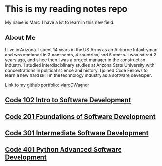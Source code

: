 # This is my reading notes repo

My name is Marc, I have a lot to learn in this new field.

## About Me

I live in Arizona.  I spent 14 years in the US Army as an Airborne Infantryman and was stationed in 3 continents, 4 countries, and 5 states.  I was retired 2 years ago, and since then I was a project manager in the construction industry.  I studied interdisciplinary studies at Arizona State University with concentrations in political science and history.  I joined Code Fellows to learn a new hard skill in the technology industry as a software developer.

Link to my github portfolio:  [MarcDWagner](https://github.com/marcdwagner)

## [Code 102 Intro to Software Development](https://marcdwagner.github.io/reading-notes-codefellows/code102readingnotes)

## [Code 201 Foundations of Software Development](https://marcdwagner.github.io/reading-notes-codefellows/code201readingnotes)

## [Code 301 Intermediate Software Development](https://marcdwagner.github.io/reading-notes-codefellows/Code301ReadingNotes)

## [Code 401 Python Advanced Software Development](https://marcdwagner.github.io/reading-notes-codefellows/pythonReadingNotes)
